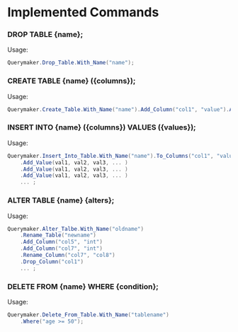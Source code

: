 # Implemented Commands 

### DROP TABLE {name};
Usage: 
```cs
Querymaker.Drop_Table.With_Name("name");
```

### CREATE TABLE {name} ({columns});
Usage:
```cs
Querymaker.Create_Table.With_Name("name").Add_Column("col1", "value").Add_Column("col2", "value") ... ;
```

### INSERT INTO {name} ({columns}) VALUES ({values});
Usage:
```cs
Querymaker.Insert_Into_Table.With_Name("name").To_Columns("col1", "value")
    .Add_Value(val1, val2, val3, ... )
    .Add_Value(val1, val2, val3, ... ) 
    .Add_Value(val1, val2, val3, ... ) 
    ... ;
```

### ALTER TABLE {name} {alters};
Usage:
```cs
Querymaker.Alter_Talbe.With_Name("oldname")
    .Rename_Table("newname")
    .Add_Column("col5", "int")
    .Add_Column("col7", "int")
    .Rename_Column("col7", "col8")
    .Drop_Column("col1")
    ... ;
```

### DELETE FROM {name} WHERE {condition};
Usage:
```cs
Querymaker.Delete_From_Table.With_Name("tablename")
    .Where("age >= 50");
```